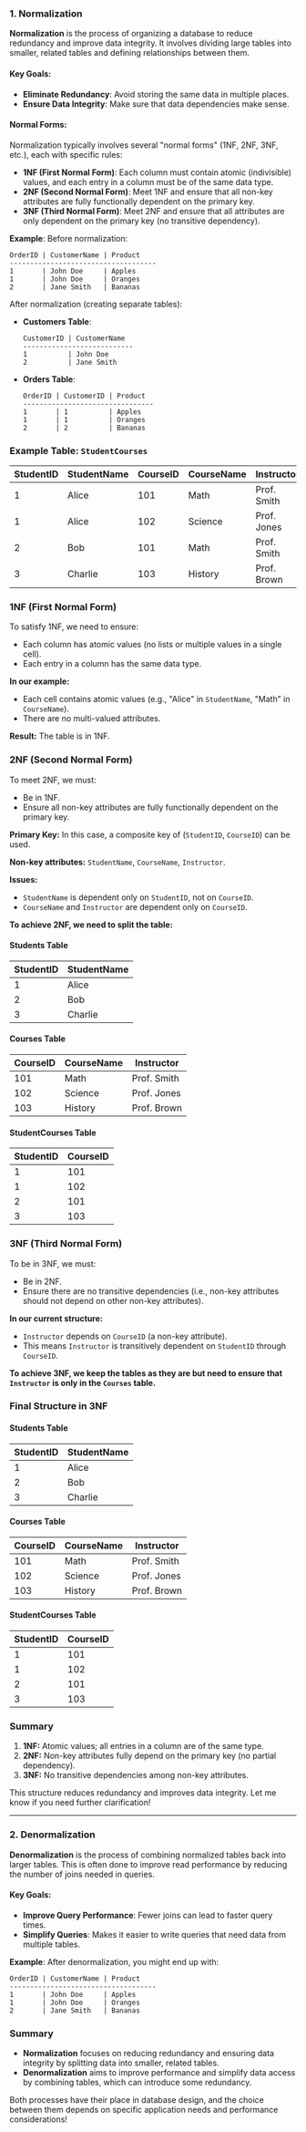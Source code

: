 ### 1. Normalization
  
  **Normalization** is the process of organizing a database to reduce redundancy and improve data integrity. It involves dividing large tables into smaller, related tables and defining relationships between them. 
  
  #### Key Goals:
  - **Eliminate Redundancy**: Avoid storing the same data in multiple places.
  - **Ensure Data Integrity**: Make sure that data dependencies make sense.
  
  #### Normal Forms:
  Normalization typically involves several "normal forms" (1NF, 2NF, 3NF, etc.), each with specific rules:
  - **1NF (First Normal Form)**: Each column must contain atomic (indivisible) values, and each entry in a column must be of the same data type.
  - **2NF (Second Normal Form)**: Meet 1NF and ensure that all non-key attributes are fully functionally dependent on the primary key.
  - **3NF (Third Normal Form)**: Meet 2NF and ensure that all attributes are only dependent on the primary key (no transitive dependency).
  
  **Example**:
  Before normalization:
  ```plaintext
  OrderID | CustomerName | Product
  ------------------------------------
  1       | John Doe     | Apples
  1       | John Doe     | Oranges
  2       | Jane Smith   | Bananas
  ```
  
  After normalization (creating separate tables):
  - **Customers Table**: 
    ```plaintext
    CustomerID | CustomerName
    ---------------------------
    1          | John Doe
    2          | Jane Smith
    ```
  - **Orders Table**: 
    ```plaintext
    OrderID | CustomerID | Product
    --------------------------------
    1       | 1          | Apples
    1       | 1          | Oranges
    2       | 2          | Bananas
    ```
  
  ### Example Table: `StudentCourses`
  
  | StudentID | StudentName | CourseID | CourseName      | Instructor     |
  |-----------|-------------|----------|------------------|-----------------|
  | 1         | Alice       | 101      | Math              | Prof. Smith     |
  | 1         | Alice       | 102      | Science           | Prof. Jones     |
  | 2         | Bob         | 101      | Math              | Prof. Smith     |
  | 3         | Charlie     | 103      | History           | Prof. Brown     |
  
  ### 1NF (First Normal Form)
  To satisfy 1NF, we need to ensure:
  - Each column has atomic values (no lists or multiple values in a single cell).
  - Each entry in a column has the same data type.
  
  **In our example:** 
  - Each cell contains atomic values (e.g., "Alice" in `StudentName`, "Math" in `CourseName`).
  - There are no multi-valued attributes.
  
  **Result:** The table is in 1NF.
  
  ### 2NF (Second Normal Form)
  To meet 2NF, we must:
  - Be in 1NF.
  - Ensure all non-key attributes are fully functionally dependent on the primary key.
  
  **Primary Key:** In this case, a composite key of (`StudentID`, `CourseID`) can be used. 
  
  **Non-key attributes:** `StudentName`, `CourseName`, `Instructor`.
  
  **Issues:**
  - `StudentName` is dependent only on `StudentID`, not on `CourseID`.
  - `CourseName` and `Instructor` are dependent only on `CourseID`.
  
  **To achieve 2NF, we need to split the table:**
  
  #### Students Table
  | StudentID | StudentName |
  |-----------|-------------|
  | 1         | Alice       |
  | 2         | Bob         |
  | 3         | Charlie     |
  
  #### Courses Table
  | CourseID | CourseName | Instructor     |
  |----------|------------|-----------------|
  | 101      | Math       | Prof. Smith     |
  | 102      | Science    | Prof. Jones     |
  | 103      | History    | Prof. Brown     |
  
  #### StudentCourses Table
  | StudentID | CourseID |
  |-----------|----------|
  | 1         | 101      |
  | 1         | 102      |
  | 2         | 101      |
  | 3         | 103      |
  
  ### 3NF (Third Normal Form)
  To be in 3NF, we must:
  - Be in 2NF.
  - Ensure there are no transitive dependencies (i.e., non-key attributes should not depend on other non-key attributes).
  
  **In our current structure:**
  - `Instructor` depends on `CourseID` (a non-key attribute).
  - This means `Instructor` is transitively dependent on `StudentID` through `CourseID`.
  
  **To achieve 3NF, we keep the tables as they are but need to ensure that `Instructor` is only in the `Courses` table.**
  
  ### Final Structure in 3NF
  
  #### Students Table
  | StudentID | StudentName |
  |-----------|-------------|
  | 1         | Alice       |
  | 2         | Bob         |
  | 3         | Charlie     |
  
  #### Courses Table
  | CourseID | CourseName | Instructor     |
  |----------|------------|-----------------|
  | 101      | Math       | Prof. Smith     |
  | 102      | Science    | Prof. Jones     |
  | 103      | History    | Prof. Brown     |
  
  #### StudentCourses Table
  | StudentID | CourseID |
  |-----------|----------|
  | 1         | 101      |
  | 1         | 102      |
  | 2         | 101      |
  | 3         | 103      |
  
  ### Summary
  1. **1NF:** Atomic values; all entries in a column are of the same type.
  2. **2NF:** Non-key attributes fully depend on the primary key (no partial dependency).
  3. **3NF:** No transitive dependencies among non-key attributes.
  
  This structure reduces redundancy and improves data integrity. Let me know if you need further clarification! 
  
---

### 2. Denormalization
  
  **Denormalization** is the process of combining normalized tables back into larger tables. This is often done to improve read performance by reducing the number of joins needed in queries.
  
  #### Key Goals:
  - **Improve Query Performance**: Fewer joins can lead to faster query times.
  - **Simplify Queries**: Makes it easier to write queries that need data from multiple tables.
  
  **Example**:
  After denormalization, you might end up with:
  ```plaintext
  OrderID | CustomerName | Product
  ------------------------------------
  1       | John Doe     | Apples
  1       | John Doe     | Oranges
  2       | Jane Smith   | Bananas
  ```
  
  ### Summary
  
  - **Normalization** focuses on reducing redundancy and ensuring data integrity by splitting data into smaller, related tables.
  - **Denormalization** aims to improve performance and simplify data access by combining tables, which can introduce some redundancy.
  
  Both processes have their place in database design, and the choice between them depends on specific application needs and performance considerations!
